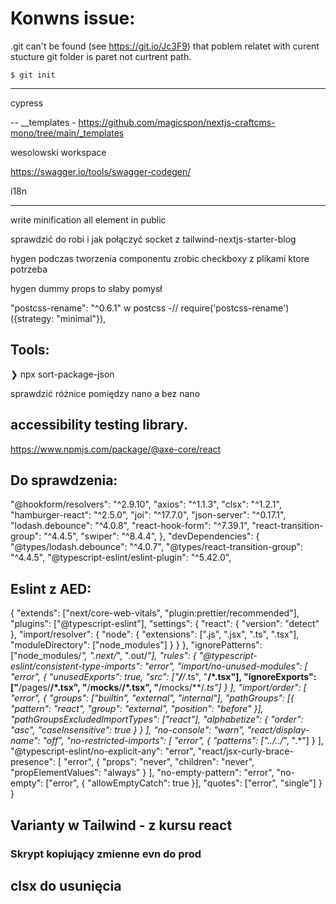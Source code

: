# Konwns issue:

.git can't be found (see https://git.io/Jc3F9)
that poblem relatet with curent stucture git folder is paret not curtrent path.

```just create temporary git init folder
$ git init
```

---

cypress

--
\_\_templates - <https://github.com/magicspon/nextjs-craftcms-mono/tree/main/_templates>

wesolowski workspace

<https://swagger.io/tools/swagger-codegen/>

i18n

---

write minification all element in public

sprawdzić do robi i jak połączyć socket z tailwind-nextjs-starter-blog

hygen podczas tworzenia componentu zrobic checkboxy z plikami ktore potrzeba

hygen dummy props to słaby pomysł

"postcss-rename": "^0.6.1" w postcss -// require('postcss-rename')({strategy: "minimal"}),

## Tools:

❯ npx sort-package-json

sprawdzić różnice pomiędzy nano a bez nano

## accessibility testing library.

https://www.npmjs.com/package/@axe-core/react

## Do sprawdzenia:

"@hookform/resolvers": "^2.9.10",
"axios": "^1.1.3",
"clsx": "^1.2.1",
"hamburger-react": "^2.5.0",
"joi": "^17.7.0",
"json-server": "^0.17.1",
"lodash.debounce": "^4.0.8",
"react-hook-form": "^7.39.1",
"react-transition-group": "^4.4.5",
"swiper": "^8.4.4",
},
"devDependencies": {
"@types/lodash.debounce": "^4.0.7",
"@types/react-transition-group": "^4.4.5",
"@typescript-eslint/eslint-plugin": "^5.42.0",

## Eslint z AED:

{
"extends": ["next/core-web-vitals", "plugin:prettier/recommended"],
"plugins": ["@typescript-eslint"],
"settings": {
"react": { "version": "detect" },
"import/resolver": {
"node": {
"extensions": [".js", ".jsx", ".ts", ".tsx"],
"moduleDirectory": ["node_modules"]
}
}
},
"ignorePatterns": ["node_modules/*", ".next/*", ".out/*"],
"rules": {
"@typescript-eslint/consistent-type-imports": "error",
"import/no-unused-modules": [
"error",
{
"unusedExports": true,
"src": ["**/**/*.ts", "**/*.tsx"],
"ignoreExports": ["**/pages/**/*.tsx", "**/__mocks__/**/*.tsx", "**/mocks/**/*.ts"]
}
],
"import/order": [
"error",
{
"groups": ["builtin", "external", "internal"],
"pathGroups": [{ "pattern": "react", "group": "external", "position": "before" }],
"pathGroupsExcludedImportTypes": ["react"],
"alphabetize": { "order": "asc", "caseInsensitive": true }
}
],
"no-console": "warn",
"react/display-name": "off",
"no-restricted-imports": [
"error",
{
"patterns": ["../../*", ".*"]
}
],
"@typescript-eslint/no-explicit-any": "error",
"react/jsx-curly-brace-presence": [
"error",
{ "props": "never", "children": "never", "propElementValues": "always" }
],
"no-empty-pattern": "error",
"no-empty": ["error", { "allowEmptyCatch": true }],
"quotes": ["error", "single"]
}
}

## Varianty w Tailwind - z kursu react

### Skrypt kopiujący zmienne evn do prod

## clsx do usunięcia
